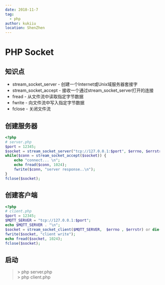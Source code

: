 ```yaml
---
date: 2018-11-7
tag: 
  - php
author: kukiiu
location: ShenZhen  
---
```

# PHP Socket

## 知识点
* stream_socket_server - 创建一个Internet或Unix域服务器套接字
* stream_socket_accept - 接收一个通过stream_socket_server打开的连接
* fread - 从文件流中读取指定字节数据
* fwrite - 向文件流中写入指定字节数据
* fclose - 关闭文件流

## 创建服务器
```php
<?php
# server.php
$port = 12345;
$socket = stream_socket_server("tcp://127.0.0.1:$port", $errno, $errstr);
while($conn = stream_socket_accept($socket)) {
    echo "connect... \n";
    echo fread($conn, 1024);
    fwrite($conn, "server response..\n");
}
fclose($socket);
```

## 创建客户端
```php
<?php
# client.php
$port = 12345;
$MQTT_SERVER = "tcp://127.0.0.1:$port";
echo $MQTT_SERVER . "\n";
$socket = stream_socket_client($MQTT_SERVER,  $errno , $errstr) or die('connect error');
fwrite($socket, "client write");
echo fread($socket, 1024);
fclose($socket);
```
## 启动
> \> php server.php  
> \> php client.php  
